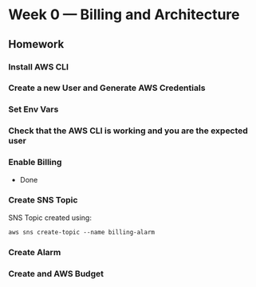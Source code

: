 # Week 0 — Billing and Architecture

## Homework

### Install AWS CLI

### Create a new User and Generate AWS Credentials

### Set Env Vars

### Check that the AWS CLI is working and you are the expected user

### Enable Billing

- Done

### Create SNS Topic

SNS Topic created using:

```
aws sns create-topic --name billing-alarm
```

### Create Alarm

### Create and AWS Budget


